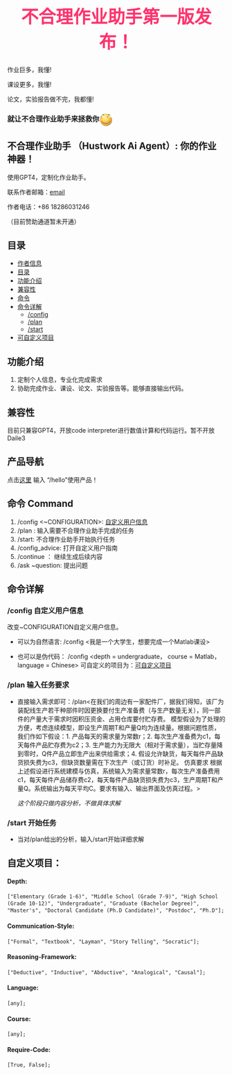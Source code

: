


# <span><h1 style = "font-family: garamond; font-size: 40px; font-style: normal; letter-spcaing: 3px; color :#fe346e; border-radius: 100px 100px; text-align:center"> 不合理作业助手第一版发布！</h1></span>
作业巨多，我懂!

课设更多，我懂!

论文，实验报告做不完，我都懂!
### 就让不合理作业助手来拯救你<img src="./laugh.png" width = "30" height = "30"  align=center />

## 不合理作业助手 （Hustwork Ai Agent）: 你的作业神器！
使用GPT4，定制化作业助手。

联系作者邮箱：[email](mailto:huangjy6666@gmail.com)

作者电话：+86 18286031246

（目前赞助通道暂未开通）

## 目录

- [作者信息](#不合理作业助手-hustwork-ai-agent-你的作业神器)
- [目录](#目录)
- [功能介绍](#功能介绍)
- [兼容性](#兼容性)
- [命令](#命令-command)
- [命令详解](#命令详解)
  - [/config](#config-自定义用户信息)
  - [/plan](#plan-输入任务要求)
  - [/start](#start-开始任务)
- [可自定义项目](#自定义项目)

## 功能介绍
1. 定制个人信息，专业化完成需求
2. 协助完成作业、课设、论文、实验报告等。能够直接输出代码。

## 兼容性
目前只兼容GPT4，开放code interpreter进行数值计算和代码运行。暂不开放Daile3

## 产品导航
点击[这里](https://chat.openai.com/g/g-86LEMyAI0-homework-ai-agent) 输入 “/hello”使用产品！


## 命令 Command
1. /config <~CONFIGURATION>: [自定义用户信息](#config-自定义用户信息)
2. /plan <topic>: 输入需要不合理作业助手完成的任务
3. /start: 不合理作业助手开始执行任务
4. /config_advice: 打开自定义用户指南
5. /continue ： 继续生成后续内容
6. /ask ~question: 提出问题

## 命令详解
### /config 自定义用户信息
改变~CONFIGURATION自定义用户信息。
- 可以为自然语言:
    /config <我是一个大学生，想要完成一个Matlab课设>

- 也可以是伪代码：
    /config <depth = undergraduate， course = Matlab， language = Chinese>
可自定义的项目为：[可自定义项目](#自定义项目)

### /plan 输入任务要求
- 直接输入需求即可：/plan<在我们的周边有一家配件厂，据我们得知，该厂为装配线生产若干种部件时因更换要付生产准备费（与生产数量无关），同一部件的产量大于需求时因积压资金、占用仓库要付贮存费。
模型假设为了处理的方便，考虑连续模型，即设生产周期T和产量Q均为连续量。根据问题性质，我们作如下假设：1.	产品每天的需求量为常数r；2.	每次生产准备费为c1，每天每件产品贮存费为c2；3.	生产能力为无限大（相对于需求量），当贮存量降到零时，Q件产品立即生产出来供给需求；4.	假设允许缺货，每天每件产品缺货损失费为c3，但缺货数量需在下次生产（或订货）时补足。
仿真要求  根据上述假设进行系统建模与仿真，系统输入为需求量常数r，每次生产准备费用c1，每天每件产品储存费c2，每天每件产品缺货损失费为c3，生产周期T和产量Q。系统输出为每天平均C。要求有输入、输出界面及仿真过程。>

  *这个阶段只做内容分析，不做具体求解*    

### /start 开始任务
- 当对/plan给出的分析，输入/start开始详细求解

## 自定义项目：
#### Depth:
    ["Elementary (Grade 1-6)", "Middle School (Grade 7-9)", "High School (Grade 10-12)", "Undergraduate", "Graduate (Bachelor Degree)", "Master's", "Doctoral Candidate (Ph.D Candidate)", "Postdoc", "Ph.D"];

#### Communication-Style:
    ["Formal", "Textbook", "Layman", "Story Telling", "Socratic"]; 
#### Reasoning-Framework:
    ["Deductive", "Inductive", "Abductive", "Analogical", "Causal"]; 
#### Language: 
    [any];
#### Course: 
    [any];
#### Require-Code: 
    [True, False];